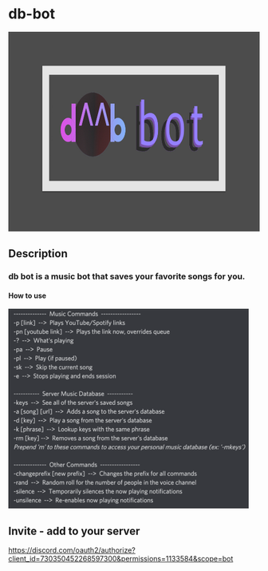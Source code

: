 # db-bot

<img src="assets/dbBotLogoBanner2.jpg" height=400>

## Description
### db bot is a music bot that saves your favorite songs for you.

#### How to use

<img src="assets/commands-list.png" height=400>

## Invite - add to your server

https://discord.com/oauth2/authorize?client_id=730350452268597300&permissions=1133584&scope=bot
